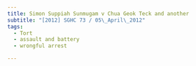 ```yaml
---
title: Simon Suppiah Sunmugam v Chua Geok Teck and another 
subtitle: "[2012] SGHC 73 / 05\_April\_2012"
tags:
  - Tort
  - assault and battery
  - wrongful arrest

---
```


